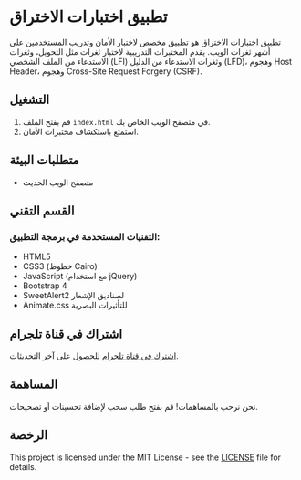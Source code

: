# تطبيق اختبارات الاختراق

تطبيق اختبارات الاختراق هو تطبيق مخصص لاختبار الأمان وتدريب المستخدمين على أشهر ثغرات الويب. يقدم المختبرات التدريبية لاختبار ثغرات مثل التحويل، وثغرات الاستدعاء من الملف الشخصي (LFI) وثغرات الاستدعاء من الدليل (LFD)، وهجوم Host Header، وهجوم Cross-Site Request Forgery (CSRF).

## التشغيل

1. قم بفتح الملف `index.html` في متصفح الويب الخاص بك.
2. استمتع باستكشاف مختبرات الأمان.

## متطلبات البيئة

- متصفح الويب الحديث

## القسم التقني

### التقنيات المستخدمة في برمجة التطبيق:

- HTML5
- CSS3 (خطوط Cairo)
- JavaScript (مع استخدام jQuery)
- Bootstrap 4
- SweetAlert2 لصناديق الإشعار
- Animate.css للتأثيرات البصرية

## اشتراك في قناة تلجرام

[اشترك في قناة تلجرام](https://t.me/Cyber_218) للحصول على آخر التحديثات.

## المساهمة

نحن نرحب بالمساهمات! قم بفتح طلب سحب لإضافة تحسينات أو تصحيحات.

## الرخصة

This project is licensed under the MIT License - see the [LICENSE](LICENSE) file for details.
